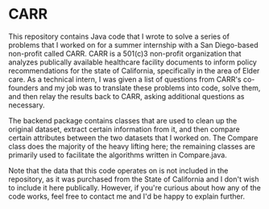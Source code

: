# CARR

This repository contains Java code that I wrote to solve a series of problems that I worked on for a summer internship with a San Diego-based non-profit called CARR. CARR is a 501(c)3 non-profit organization that analyzes publically available healthcare facility documents to inform policy recommendations for the state of California, specifically in the area of Elder care. As a technical intern, I was given a list of questions from CARR's co-founders and my job was to translate these problems into code, solve them, and then relay the results back to CARR, asking additional questions as necessary.

The backend package contains classes that are used to clean up the original dataset, extract certain information from it, and then compare certain attributes between the two datasets that I worked on. The Compare class does the majority of the heavy lifting here; the remaining classes are primarily used to facilitate the algorithms written in Compare.java.

Note that the data that this code operates on is not included in the repository, as it was purchased from the State of California and I don't wish to include it here publically. However, if you're curious about how any of the code works, feel free to contact me and I'd be happy to explain further.
